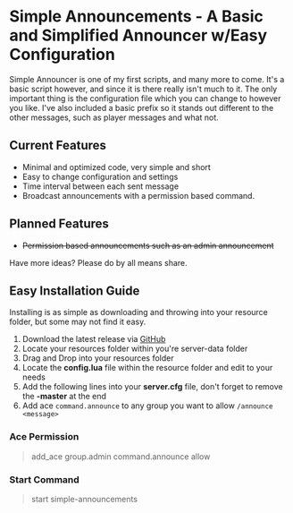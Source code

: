 # Simple Announcements - A Basic and Simplified Announcer w/Easy Configuration
Simple Announcer is one of my first scripts, and many more to come. It's a basic script however, and since it is there really isn't much to it. The only important thing is the configuration file which you can change to however you like. I've also included a basic prefix so it stands out different to the other messages, such as player messages and what not.

## Current Features
* Minimal and optimized code, very simple and short
* Easy to change configuration and settings
* Time interval between each sent message
* Broadcast announcements with a permission based command.

## Planned Features
* ~~Permission based announcements such as an admin announcement~~

Have more ideas? Please do by all means share.

## Easy Installation Guide
Installing is as simple as downloading and throwing into your resource folder, but some may not find it easy.

1. Download the latest release via [GitHub](https://github.com/RageYT/simple-announcements/releases/latest)
2. Locate your resources folder within you're server-data folder
3. Drag and Drop into your resources folder
4. Locate the **config.lua** file within the resource folder and edit to your needs
5. Add the following lines into your **server.cfg** file, don't forget to remove the **-master** at the end
6. Add ace `command.announce` to any group you want to allow `/announce <message>`

### Ace Permission
> add_ace group.admin command.announce allow

### Start Command
> start simple-announcements

